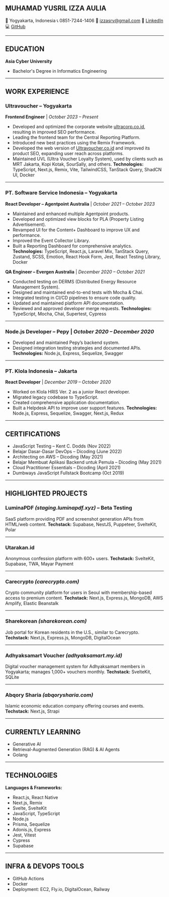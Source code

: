 ## **MUHAMAD YUSRIL IZZA AULIA**

📍 Yogyakarta, Indonesia
📞 0851-7244-1406
📧 [izzasrv@gmail.com](mailto:izzasrv@gmail.com)
🔗 [LinkedIn](https://www.linkedin.com/in/izza-srv/)
💻 [GitHub](https://github.com/underworld14)

---

## **EDUCATION**

**Asia Cyber University**

* Bachelor's Degree in Informatics Engineering

---

## **WORK EXPERIENCE**

### **Ultravoucher – Yogyakarta**

**Frontend Engineer** | *October 2023 – Present*

* Developed and optimized the corporate website [ultracorp.co.id](https://ultracorp.co.id), resulting in improved SEO performance.
* Leading the frontend team for the Central Reporting Platform.
* Introduced new best practices using the Remix Framework.
* Developed the web version of [Ultravoucher.co.id](https://ultravoucher.co.id) and improved its product SEO, expanding user reach across platforms.
* Maintained UVL (Ultra Voucher Loyalty System), used by clients such as MRT Jakarta, Kopi Kotak, SourSally, and others.
  **Technologies:** TypeScript, Next.js, Remix, Vite, TailwindCSS, TanStack Query, ShadCN UI, Docker

---

### **PT. Software Service Indonesia – Yogyakarta**

**React Developer – Agentpoint Australia** | *October 2021 – October 2023*

* Maintained and enhanced multiple Agentpoint products.
* Developed and optimized view blocks for PLA (Property Listing Advertisement).
* Revamped UI for the Content+ Dashboard to improve UX and performance.
* Improved the Event Collector Library.
* Built a Reporting Dashboard for comprehensive analytics.
  **Technologies:** TypeScript, React.js, Laravel Mix, TanStack Query, Zustand, SCSS, Emotion, React Hook Form, Jest, React Testing Library, Docker

**QA Engineer – Evergen Australia** | *December 2020 – October 2021*

* Conducted testing on DERMS (Distributed Energy Resource Management System).
* Designed and maintained end-to-end tests with Mocha & Chai.
* Integrated testing in CI/CD pipelines to ensure code quality.
* Updated and maintained platform API documentation.
* Reviewed and approved developer merge requests.
  **Technologies:** TypeScript, Mocha, Chai, Supertest, Cypress

---

### **Node.js Developer – Pepy** | *October 2020 – December 2020*

* Developed and maintained Pepy’s backend system.
* Designed integration testing strategies and documented APIs.
  **Technologies:** Node.js, Express, Sequelize, Swagger

---

### **PT. Klola Indonesia – Jakarta**

**React Developer** | *December 2019 – October 2020*

* Worked on Klola HRIS Ver. 2 as a junior React developer.
* Migrated legacy codebase to TypeScript.
* Created comprehensive application documentation.
* Built a Helpdesk API to improve user support features.
  **Technologies:** Node.js, Express, Sequelize, Swagger, Next.js, Redux

---

## **CERTIFICATIONS**

* JavaScript Testing – Kent C. Dodds (Nov 2022)
* Belajar Dasar-Dasar DevOps – Dicoding (June 2022)
* Architecting on AWS – Dicoding (May 2021)
* Belajar Membuat Aplikasi Backend untuk Pemula – Dicoding (May 2021)
* Cloud Practitioner Essentials – Dicoding (April 2021)
* Dumbways JavaScript Fullstack Bootcamp (Oct 2019)

---

## **HIGHLIGHTED PROJECTS**

### **LuminaPDF** *(staging.luminapdf.xyz)* – Beta Testing

SaaS platform providing PDF and screenshot generation APIs from HTML/web content.
**Techstack:** Supabase, NestJS, Puppeteer, SvelteKit, Polar

---

### **Utarakan.id**

Anonymous confession platform with 600+ users.
**Techstack:** SvelteKit, Supabase, TWA, Mayar Payment

---

### **Carecrypto** *(carecrypto.com)*

Crypto community platform for users in Seoul with membership-based access to premium content.
**Techstack:** Next.js, Express.js, MongoDB, AWS Amplify, Elastic Beanstalk

---

### **Sharekorean** *(sharekorean.com)*

Job portal for Korean residents in the U.S., similar to Carecrypto.
**Techstack:** Next.js, Express.js, MongoDB, DigitalOcean

---

### **Adhyaksamart Voucher** *(adhyaksamart.my.id)*

Digital voucher management system for Adhyaksamart members in Yogyakarta; manages 1,000+ vouchers monthly.
**Techstack:** SvelteKit, SQLite

---

### **Abqory Sharia** *(abqorysharia.com)*

Islamic economic education company offering courses and events.
**Techstack:** Next.js, Strapi

---

## **CURRENTLY LEARNING**

* Generative AI
* Retrieval-Augmented Generation (RAG) & AI Agents
* Golang

---

## **TECHNOLOGIES**

**Languages & Frameworks:**

* React.js, React Native
* Next.js, Remix
* Svelte, SvelteKit
* JavaScript, TypeScript
* Node.js
* Prisma, Sequelize
* Adonis.js, Express
* Jest, Vitest
* Cypress
* Supabase

---

## **INFRA & DEVOPS TOOLS**

* GitHub Actions
* Docker
* Deployment: EC2, Fly.io, DigitalOcean, Railway
